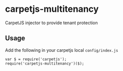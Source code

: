 # carpetjs-multitenancy

CarpetJS injector to provide tenant protection

## Usage

Add the following in your carpetjs local `config/index.js`

```
var $ = require('carpetjs');
require('carpetjs-multitenancy')($);
```
